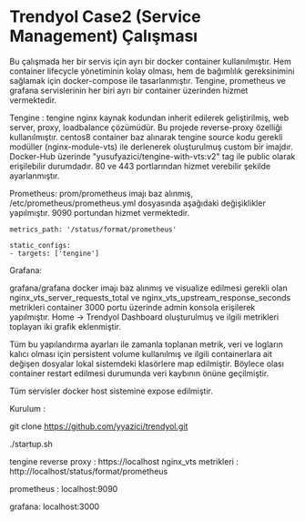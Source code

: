 # Trendyol Case2 (Service Management) Çalışması
Bu çalışmada her bir servis için ayrı bir docker container kullanılmıştır. 
Hem container lifecycle yönetiminin kolay olması, hem de bağımlılık gereksinimini sağlamak için docker-compose ile tasarlanmıştır. 
Tengine, prometheus ve grafana servislerinin her biri ayrı bir container üzerinden hizmet vermektedir. 

Tengine :
tengine nginx kaynak kodundan inherit edilerek geliştirilmiş, web server, proxy, loadbalance çözümüdür. Bu projede reverse-proxy özelliği kullanılmıştır. 
centos8 container baz alınarak tengine source kodu gerekli modüller (nginx-module-vts) ile derlenerek oluşturulmuş custom bir imajdır. 
Docker-Hub üzerinde "yusufyazici/tengine-with-vts:v2" tag ile public olarak erişilebilir durumdadır.
80 ve 443 portlarından hizmet verebilir şekilde ayarlanmıştır. 

Prometheus:
prom/prometheus imajı baz alınmış, /etc/prometheus/prometheus.yml dosyasında aşağıdaki değişiklikler yapılmıştır.
9090 portundan hizmet vermektedir. 
   
   
    metrics_path: '/status/format/prometheus'

    static_configs:
    - targets: ['tengine']


Grafana:

grafana/grafana docker imajı baz alınmış ve visualize edilmesi gerekli olan nginx_vts_server_requests_total ve
nginx_vts_upstream_response_seconds metrikleri container 3000 portu üzerinde admin konsola erişilerek yapılmıştır. 
Home -> Trendyol Dashboard oluşturulmuş ve ilgili metrikleri toplayan iki grafik eklenmiştir. 

Tüm bu yapılandırma ayarları ile zamanla toplanan metrik, veri ve logların kalıcı olması için persistent volume kullanılmış ve ilgili containerlara ait değişen dosyalar lokal sistemdeki klasörlere map edilmiştir. Böylece olası container restart edilmesi durumunda veri kaybının önüne geçilmiştir. 

Tüm servisler docker host sistemine expose edilmiştir.  

Kurulum :

git clone https://github.com/yyazici/trendyol.git

./startup.sh

tengine reverse proxy :
https://localhost
nginx_vts metrikleri :
http://localhost/status/format/prometheus

prometheus :
localhost:9090

grafana:
localhost:3000



